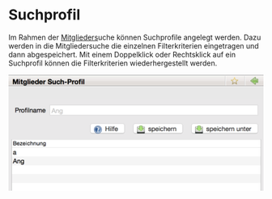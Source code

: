 # Suchprofil

Im Rahmen der [Mitglieders](mitglieder.md)uche können Suchprofile angelegt werden. Dazu werden in die Mitgliedersuche die einzelnen Filterkriterien eingetragen und dann abgespeichert. Mit einem Doppelklick oder Rechtsklick auf ein Suchprofil können die Filterkriterien wiederhergestellt werden.

![](../.gitbook/assets/suchprofil.png)

